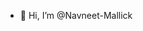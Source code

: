 - 👋 Hi, I’m @Navneet-Mallick
  

<!---
Navneet-Mallick/Navneet-Mallick is a ✨ special ✨ repository because its `README.md` (this file) appears on your GitHub profile.
You can click the Preview link to take a look at your changes.
--->
